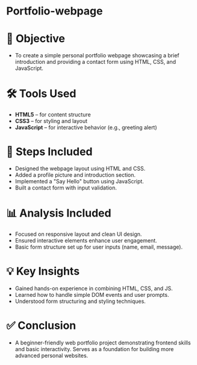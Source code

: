 # Portfolio-webpage

# 📌 Objective

* To create a simple personal portfolio webpage showcasing a brief introduction and providing a contact form using HTML, CSS, and JavaScript.

# 🛠 Tools Used

* **HTML5** – for content structure
* **CSS3** – for styling and layout
* **JavaScript** – for interactive behavior (e.g., greeting alert)

# 🔧 Steps Included

* Designed the webpage layout using HTML and CSS.
*  Added a profile picture and introduction section.
* Implemented a "Say Hello" button using JavaScript.
* Built a contact form with input validation.

# 📊 Analysis Included

* Focused on responsive layout and clean UI design.
* Ensured interactive elements enhance user engagement.
* Basic form structure set up for user inputs (name, email, message).

# 💡 Key Insights

* Gained hands-on experience in combining HTML, CSS, and JS.
* Learned how to handle simple DOM events and user prompts.
* Understood form structuring and styling techniques.

# ✅ Conclusion

* A beginner-friendly web portfolio project demonstrating frontend skills and basic interactivity. Serves as a foundation for building more advanced personal websites.

